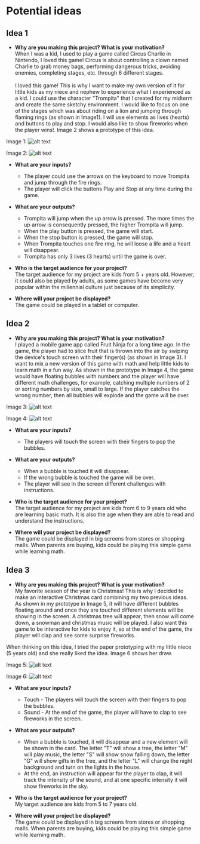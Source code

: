 # Potential ideas
## Idea 1

* **Why are you making this project? What is your motivation?** <br>
When I was a kid, I used to play a game called Circus Charlie in Nintendo, I loved this game! Circus is about controlling a clown named Charlie to grab money bags, performing dangerous tricks, avoiding enemies, completing stages, etc. through 6 different stages. <br> <br>
I loved this game! This is why  I want to make my own version of it for little kids as my niece and nephew to experience what I experienced as a kid. I could use the character "Trompita" that I created for my midterm and create the same sketchy environment. I would like to focus on one of the stages which was about riding on a lion and jumping through flaming rings (as shown in Image1). I will use elements as lives (hearts) and buttons to play and stop. I would also like to show fireworks when the player wins!. Image 2 shows a prototype of this idea.

Image 1:
![alt text](assets/CircusImage.jpg)

Image 2:
![alt text](assets/idea1.jpg)

* **What are your inputs?**<br>
  * The player could use the arrows on the keyboard to move Trompita and jump through the fire rings.
  * The player will click the buttons Play and Stop at any time during the game.


* **What are your outputs?**<br>
  * Trompita will jump when the up arrow is pressed. The more times the up arrow is consequently pressed, the higher Trompita will jump.
  * When the play button is pressed, the game will start.
  * When the stop button is pressed, the game will stop.
  * When Trompita touches one fire ring, he will loose a life and a heart will disappear.
  * Trompita has only 3 lives (3 hearts) until the game is over.


* **Who is the target audience for your project?** <br>
The target audience for my project are kids from 5 + years old. However, it could also be played by adults, as some games have become very popular within the millennial culture just  because of its simplicity.


* **Where will your project be displayed?**<br>
The game could be played in a tablet or computer.

## Idea 2

* **Why are you making this project? What is your motivation?** <br>
I played a mobile game app called Fruit Ninja for a long time ago. In the game, the player had to slice fruit that is thrown into the air by swiping the device's touch screen with their finger(s) (as shown in Image 3).
I want to mix a new version of this game with math and help little kids to learn math in a fun way. As shown in the prototype in Image 4, the game would have floating bubbles with numbers and the player will have different math challenges, for example, catching multiple numbers of 2 or sorting numbers by size, small to large. If the player catches the wrong number, then all bubbles will explode and the game will be over.

Image 3:
![alt text](assets/FruitImage.jpg)

Image 4:
![alt text](assets/idea2.jpg)

* **What are your inputs?**
  * The players will touch the screen with their fingers to pop the bubbles.


* **What are your outputs?**
  * When a bubble is touched it will disappear.
  * If the wrong bubble is touched the game will be over.
  * The player will see in the screen different challenges with instructions.


* **Who is the target audience for your project?**<br>
The target audience for my project are kids from 6 to 9 years old who are learning basic math. It is also the age when they are able to read and understand the instructions.

* **Where will your project be displayed?** <br>
The game could be displayed in big screens from stores or shopping malls. When parents are buying, kids could be playing this simple game while learning math.

## Idea 3

* **Why are you making this project? What is your motivation?** <br>
My favorite season of the year is Christmas! This is why I decided to make an interactive Christmas card combining my two previous ideas. As shown in my prototype in Image 5, it will have different bubbles floating around and once they are touched different elements will be showing in the screen. A christmas tree will appear, then snow will come down, a snowman and christmas music will be played. I also want this game to be interactive for kids to enjoy it, so at the end of the game, the player will clap and see some surprise fireworks.

When thinking on this idea, I tried the paper prototyping with my little niece (5 years old) and she really liked the idea. Image 6 shows her draw.

Image 5:
![alt text](assets/idea3.jpg)

Image 6:
![alt text](assets/idea3Tested.jpg)

* **What are your inputs?**
  * Touch - The players will touch the screen with their fingers to pop the bubbles.
  * Sound - At the end of the game, the player will have to clap to see fireworks in the screen.


* **What are your outputs?**
  * When a bubble is touched, it will disappear and a new element will be shown in the card. The letter "T" will show a tree, the letter "M" will play music, the letter "S" will show snow falling down, the letter "G" will show gifts in the tree, and the letter "L" will change the night background and turn on the lights in the house.
  * At the end, an instruction will appear for the player to clap, it will track the intensity of the sound, and at one specific intensity it will show fireworks in the sky.


* **Who is the target audience for your project?** <br>
My target audience are kids from 5 to 7 years old.

* **Where will your project be displayed?** <br>
The game could be displayed in big screens from stores or shopping malls. When parents are buying, kids could be playing this simple game while learning math.
